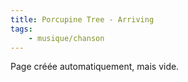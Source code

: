```yaml
---
title: Porcupine Tree - Arriving
tags:
    - musique/chanson
---
```


Page créée automatiquement, mais vide.
